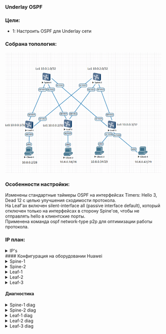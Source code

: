 ### Underlay OSPF

### Цели:
- 1: Настроить OSPF для Underlay сети

### Собрана топология:
![img_1.png](main_topology2.png)

### Особенности настройки:
Изменены стандартные таймеры OSPF на интерфейсах  Timers: Hello 3, Dead 12 с целью улучшения сходимости протокола.<br>
На Leaf'ах включен silent-interface all (passive interface default), который отключен только на интерфейсах в сторону Spine'ов, чтобы не отправлять hello в клиентские порты.<br>
Применена команда ospf network-type p2p для оптимизации работы протокола.

### IP план:
<details>
<summary> IP's </summary>
Device|Interface|IP Address|Subnet Mask
---|---|---|---
Spine-1|Lo1|10.0.1.0|255.255.255.255
-|Lo2|10.2.1.0|255.255.255.255
-|GE1/0/1|10.4.1.0|255.255.255.254
-|GE1/0/2|10.4.1.2|255.255.255.254
-|GE1/0/3|10.4.1.4|255.255.255.254
Spine-2|Lo1|10.0.2.0|255.255.255.255
-|Lo2|10.2.2.0|255.255.255.255
-|GE1/0/1|10.4.2.0|255.255.255.254
-|GE1/0/2|10.4.2.2|255.255.255.254
-|GE1/0/3|10.4.2.4|255.255.255.254
Leaf-1|Lo1|10.0.0.1|255.255.255.255
-|Lo2|10.2.0.1|255.255.255.255
-|GE1/0/1|10.4.1.1|255.255.255.254
-|GE1/0/2|10.4.2.1|255.255.255.254
-|GE1/0/9|10.8.0.1|255.255.255.240
Leaf-2|Lo1|10.0.0.2|255.255.255.255
-|Lo2|10.2.0.2|255.255.255.255
-|GE1/0/1|10.4.1.3|255.255.255.254
-|GE1/0/2|10.4.2.3|255.255.255.254
-|GE1/0/9|10.8.0.17|255.255.255.240
Leaf-3|Lo1|10.0.0.3|255.255.255.255
-|Lo2|10.2.0.3|255.255.255.255
-|GE1/0/1|10.4.1.5|255.255.255.254
-|GE1/0/2|10.4.2.5|255.255.255.254
-|GE1/0/9|10.8.0.33|255.255.255.248
-|GE1/0/8|10.8.0.41|255.255.255.248
Client-1|eth0|10.8.0.2|255.255.255.240
Client-2|eth0|10.8.0.18|255.255.255.240
Client-3|eth0|10.8.0.34|255.255.255.248
Client-4|eth0|10.8.0.42|255.255.255.248
</details>
#### Конфигурация на оборудовании Huawei
<details>
<summary> Spine-1 </summary>
#<br>
sysname Spine-1<br>
#<br>
interface GE1/0/1<br>
 undo portswitch<br>
 description to Leaf-1<br>
 undo shutdown<br>
 ip address 10.4.1.0 255.255.255.254<br>
 ospf network-type p2p<br>
 ospf timer hello 3<br>
#<br>
interface GE1/0/2<br>
 undo portswitch<br>
 description to Leaf-2<br>
 undo shutdown<br>
 ip address 10.4.1.2 255.255.255.254<br>
 ospf network-type p2p<br>
 ospf timer hello 3<br>
#<br>
interface GE1/0/3<br>
 undo portswitch<br>
 description to Leaf-3<br>
 undo shutdown<br>
 ip address 10.4.1.4 255.255.255.254<br>
 ospf network-type p2p<br>
 ospf timer hello 3<br>
#<br>
interface LoopBack1<br>
 description underlay<br>
 ip address 10.0.1.0 255.255.255.255<br>
#<br>
interface LoopBack2<br>
 description overlay<br>
 ip address 10.2.1.0 255.255.255.255<br>
#<br>
ospf 555 router-id 10.0.1.0<br>
 area 0.0.0.0<br>
  network 10.0.1.0 0.0.0.0 description underlay Loopback1<br>
  network 10.2.1.0 0.0.0.0 description overlay Loopback2<br>
  network 10.4.1.0 0.0.0.1 description PtP to Leaf-1<br>
  network 10.4.1.2 0.0.0.1 description PtP to Leaf-2<br>
  network 10.4.1.4 0.0.0.1 description PtP to Leaf-3<br>
#<br>
</details>
<details>
<summary> Spine-2 </summary>
#<br>
sysname Spine-2<br>
#<br>
interface GE1/0/1<br>
 undo portswitch<br>
 description to Leaf-1<br>
 undo shutdown<br>
 ip address 10.4.2.0 255.255.255.254<br>
 ospf network-type p2p<br>
 ospf timer hello 3<br>
#<br>
interface GE1/0/2<br>
 undo portswitch<br>
 description to Leaf-2<br>
 undo shutdown<br>
 ip address 10.4.2.2 255.255.255.254<br>
 ospf network-type p2p<br>
 ospf timer hello 3<br>
#<br>
interface GE1/0/3<br>
 undo portswitch<br>
 description to Leaf-3<br>
 undo shutdown<br>
 ip address 10.4.2.4 255.255.255.254<br>
 ospf network-type p2p<br>
 ospf timer hello 3<br>
#<br>
interface LoopBack1<br>
 description underlay<br>
 ip address 10.0.2.0 255.255.255.255<br>
#<br>
interface LoopBack2<br>
 description overlay<br>
 ip address 10.2.2.0 255.255.255.255<br>
#<br>
ospf 777 router-id 10.0.2.0<br>
 area 0.0.0.0<br>
  network 10.0.2.0 0.0.0.0 description underlay Loopback1<br>
  network 10.2.2.0 0.0.0.0 description overlay Loopback2<br>
  network 10.4.2.0 0.0.0.1 description PtP to Leaf-1<br>
  network 10.4.2.2 0.0.0.1 description PtP to Leaf-2<br>
  network 10.4.2.4 0.0.0.1 description PtP to Leaf-3<br>
#<br>
</details>
<details>
<summary> Leaf-1 </summary>
#<br>
sysname Leaf-1<br>
#<br>
interface GE1/0/1<br>
 undo portswitch<br>
 description to Spine-1<br>
 undo shutdown<br>
 ip address 10.4.1.1 255.255.255.254<br>
 ospf network-type p2p<br>
 ospf timer hello 3<br>
#<br>
interface GE1/0/2<br>
 undo portswitch<br>
 description to Spine-2<br>
 undo shutdown<br>
 ip address 10.4.2.1 255.255.255.254<br>
 ospf network-type p2p<br>
 ospf timer hello 3<br>
#<br>
interface GE1/0/9<br>
 undo portswitch<br>
 description to Client-1<br>
 undo shutdown<br>
 ip address 10.8.0.1 255.255.255.240<br>
#<br>
interface LoopBack1<br>
 description underlay<br>
 ip address 10.0.0.1 255.255.255.255<br>
#<br>
interface LoopBack2<br>
 description overlay<br>
 ip address 10.2.0.1 255.255.255.255<br>
#<br>
ospf 333 router-id 10.0.0.1<br>
 silent-interface all<br>
 undo silent-interface GE1/0/1<br>
 undo silent-interface GE1/0/2<br>
 area 0.0.0.0<br>
  network 10.0.0.1 0.0.0.0 description underlay LoopBack1<br>
  network 10.2.0.1 0.0.0.0 description overlay LoopBack2<br>
  network 10.4.1.0 0.0.0.1 description PtP to Spine-1<br>
  network 10.4.2.0 0.0.0.1 description PtP to Spine-2<br>
  network 10.8.0.0 0.0.0.15 description Client-1 network<br>
#<br>
</details>
<details>
<summary> Leaf-2 </summary>
#<br>
sysname Leaf-2<br>
#<br>
interface GE1/0/1<br>
 undo portswitch<br>
 description to Spine-1<br>
 undo shutdown<br>
 ip address 10.4.1.3 255.255.255.254<br>
 ospf network-type p2p<br>
 ospf timer hello 3<br>
#<br>
interface GE1/0/2<br>
 undo portswitch<br>
 description to Spine-2<br>
 undo shutdown<br>
 ip address 10.4.2.3 255.255.255.254<br>
 ospf network-type p2p<br>
 ospf timer hello 3<br>
#<br>
interface GE1/0/9<br>
 undo portswitch<br>
 description to Client-2<br>
 undo shutdown<br>
 ip address 10.8.0.17 255.255.255.240<br>
#<br>
interface LoopBack1<br>
 description underlay<br>
 ip address 10.0.0.2 255.255.255.255<br>
#<br>
interface LoopBack2<br>
 description overlay<br>
 ip address 10.2.0.2 255.255.255.255<br>
#<br>
ospf 200 router-id 10.0.0.2<br>
 silent-interface all<br>
 undo silent-interface GE1/0/1<br>
 undo silent-interface GE1/0/2<br>
 area 0.0.0.0<br>
  network 10.0.0.2 0.0.0.0 description underlay LoopBack1<br>
  network 10.2.0.2 0.0.0.0 description overlay LoopBack2<br>
  network 10.4.1.2 0.0.0.1 description PtP to Spine-1<br>
  network 10.4.2.2 0.0.0.1 description PtP to Spine-2<br>
  network 10.8.0.16 0.0.0.15 description Client-2 network<br>
#<br>
</details>
<details>
<summary> Leaf-3 </summary>
#<br>
 sysname Leaf-3<br>
#<br>
interface GE1/0/1<br>
 undo portswitch<br>
 description to Spine-1<br>
 undo shutdown<br>
 ip address 10.4.1.5 255.255.255.254<br>
 ospf network-type p2p<br>
 ospf timer hello 3<br>
#<br>
interface GE1/0/2<br>
 undo portswitch<br>
 description to Spine-2<br>
 undo shutdown<br>
 ip address 10.4.2.5 255.255.255.254<br>
 ospf network-type p2p<br>
 ospf timer hello 3<br>
#<br>
interface GE1/0/8<br>
 undo portswitch<br>
 description to Client-4<br>
 undo shutdown<br>
 ip address 10.8.0.41 255.255.255.248<br>
#<br>
interface GE1/0/9<br>
 undo portswitch<br>
 description to Client-3<br>
 undo shutdown<br>
 ip address 10.8.0.33 255.255.255.248<br>
#<br>
interface LoopBack1<br>
 description underlay<br>
 ip address 10.0.0.3 255.255.255.255<br>
#<br>
interface LoopBack2<br>
 description overlay<br>
 ip address 10.2.0.3 255.255.255.255<br>
#<br>
ospf 999 router-id 10.0.0.3<br>
 silent-interface all<br>
 undo silent-interface GE1/0/1<br>
 undo silent-interface GE1/0/2<br>
 area 0.0.0.0<br>
  network 10.0.0.3 0.0.0.0 description underlay Loopback1<br>
  network 10.2.0.3 0.0.0.0 description overlay Loopback2<br>
  network 10.4.1.4 0.0.0.1 description PtP to Spine-1<br>
  network 10.4.2.4 0.0.0.1 description PtP to Spine-2<br>
  network 10.8.0.32 0.0.0.7 description Client-3 network<br>
  network 10.8.0.40 0.0.0.7 description Client-4 network<br>
#<br>
</details>

#### Диагностика

<details>
<summary> Spine-1 diag </summary>
 
 ```
<Spine-1>display ip routing-table
Proto: Protocol        Pre: Preference
Route Flags: R - relay, D - download to fib, T - to vpn-instance, B - black hole route
------------------------------------------------------------------------------
Routing Table : _public_
         Destinations : 27       Routes : 31

Destination/Mask    Proto   Pre  Cost        Flags NextHop         Interface

       10.0.0.1/32  OSPF    10   1             D   10.4.1.1        GE1/0/1
       10.0.0.2/32  OSPF    10   1             D   10.4.1.3        GE1/0/2
       10.0.0.3/32  OSPF    10   1             D   10.4.1.5        GE1/0/3
       10.0.1.0/32  Direct  0    0             D   127.0.0.1       LoopBack1
       10.0.2.0/32  OSPF    10   2             D   10.4.1.5        GE1/0/3
                    OSPF    10   2             D   10.4.1.3        GE1/0/2
                    OSPF    10   2             D   10.4.1.1        GE1/0/1
       10.2.0.1/32  OSPF    10   1             D   10.4.1.1        GE1/0/1
       10.2.0.2/32  OSPF    10   1             D   10.4.1.3        GE1/0/2
       10.2.0.3/32  OSPF    10   1             D   10.4.1.5        GE1/0/3
       10.2.1.0/32  Direct  0    0             D   127.0.0.1       LoopBack2
       10.2.2.0/32  OSPF    10   2             D   10.4.1.5        GE1/0/3
                    OSPF    10   2             D   10.4.1.3        GE1/0/2
                    OSPF    10   2             D   10.4.1.1        GE1/0/1
       10.4.1.0/31  Direct  0    0             D   10.4.1.0        GE1/0/1
       10.4.1.0/32  Direct  0    0             D   127.0.0.1       GE1/0/1
       10.4.1.2/31  Direct  0    0             D   10.4.1.2        GE1/0/2
       10.4.1.2/32  Direct  0    0             D   127.0.0.1       GE1/0/2
       10.4.1.4/31  Direct  0    0             D   10.4.1.4        GE1/0/3
       10.4.1.4/32  Direct  0    0             D   127.0.0.1       GE1/0/3
       10.4.2.0/31  OSPF    10   2             D   10.4.1.1        GE1/0/1
       10.4.2.2/31  OSPF    10   2             D   10.4.1.3        GE1/0/2
       10.4.2.4/31  OSPF    10   2             D   10.4.1.5        GE1/0/3
       10.8.0.0/28  OSPF    10   2             D   10.4.1.1        GE1/0/1
      10.8.0.16/28  OSPF    10   2             D   10.4.1.3        GE1/0/2
      10.8.0.32/29  OSPF    10   2             D   10.4.1.5        GE1/0/3
      10.8.0.40/29  OSPF    10   2             D   10.4.1.5        GE1/0/3
      127.0.0.0/8   Direct  0    0             D   127.0.0.1       InLoopBack0
      127.0.0.1/32  Direct  0    0             D   127.0.0.1       InLoopBack0
127.255.255.255/32  Direct  0    0             D   127.0.0.1       InLoopBack0
255.255.255.255/32  Direct  0    0             D   127.0.0.1       InLoopBack0

<Spine-1>display ospf peer
OSPF Process 555 with Router ID 10.0.1.0
 Area 0.0.0.0 interface 10.4.1.0 (GE1/0/1)'s neighbors
  Router ID: 10.0.0.1           Address : 10.4.1.1
  State    : Full               Mode    : Nbr is Slave       Priority: 1
  DR       : None               BDR     : None               MTU     : 0
  Dead timer due (in seconds) : 11
  Retrans timer interval      : 5
  Neighbor up time            : 34h42m04s
  Neighbor up time stamp      : 2024-06-05 05:06:35
  Authentication Sequence     : 0

 Area 0.0.0.0 interface 10.4.1.2 (GE1/0/2)'s neighbors
  Router ID: 10.0.0.2           Address : 10.4.1.3
  State    : Full               Mode    : Nbr is Slave       Priority: 1
  DR       : None               BDR     : None               MTU     : 0
  Dead timer due (in seconds) : 11
  Retrans timer interval      : 5
  Neighbor up time            : 34h21m04s
  Neighbor up time stamp      : 2024-06-05 05:27:35
  Authentication Sequence     : 0

 Area 0.0.0.0 interface 10.4.1.4 (GE1/0/3)'s neighbors
  Router ID: 10.0.0.3           Address : 10.4.1.5
  State    : Full               Mode    : Nbr is Slave       Priority: 1
  DR       : None               BDR     : None               MTU     : 0
  Dead timer due (in seconds) : 11
  Retrans timer interval      : 5
  Neighbor up time            : 02h32m53s
  Neighbor up time stamp      : 2024-06-06 13:15:47
  Authentication Sequence     : 0
```
</details>
<details>
<summary> Spine-2 diag </summary>
 
 ```
<Spine-2>display ip routing-table
Proto: Protocol        Pre: Preference
Route Flags: R - relay, D - download to fib, T - to vpn-instance, B - black hole route
------------------------------------------------------------------------------
Routing Table : _public_
         Destinations : 27       Routes : 31        

Destination/Mask    Proto   Pre  Cost        Flags NextHop         Interface

       10.0.0.1/32  OSPF    10   1             D   10.4.2.1        GE1/0/1
       10.0.0.2/32  OSPF    10   1             D   10.4.2.3        GE1/0/2
       10.0.0.3/32  OSPF    10   1             D   10.4.2.5        GE1/0/3
       10.0.1.0/32  OSPF    10   2             D   10.4.2.5        GE1/0/3
                    OSPF    10   2             D   10.4.2.3        GE1/0/2
                    OSPF    10   2             D   10.4.2.1        GE1/0/1
       10.0.2.0/32  Direct  0    0             D   127.0.0.1       LoopBack1
       10.2.0.1/32  OSPF    10   1             D   10.4.2.1        GE1/0/1
       10.2.0.2/32  OSPF    10   1             D   10.4.2.3        GE1/0/2
       10.2.0.3/32  OSPF    10   1             D   10.4.2.5        GE1/0/3
       10.2.1.0/32  OSPF    10   2             D   10.4.2.5        GE1/0/3
                    OSPF    10   2             D   10.4.2.3        GE1/0/2
                    OSPF    10   2             D   10.4.2.1        GE1/0/1
       10.2.2.0/32  Direct  0    0             D   127.0.0.1       LoopBack2
       10.4.1.0/31  OSPF    10   2             D   10.4.2.1        GE1/0/1
       10.4.1.2/31  OSPF    10   2             D   10.4.2.3        GE1/0/2
       10.4.1.4/31  OSPF    10   2             D   10.4.2.5        GE1/0/3
       10.4.2.0/31  Direct  0    0             D   10.4.2.0        GE1/0/1
       10.4.2.0/32  Direct  0    0             D   127.0.0.1       GE1/0/1
       10.4.2.2/31  Direct  0    0             D   10.4.2.2        GE1/0/2
       10.4.2.2/32  Direct  0    0             D   127.0.0.1       GE1/0/2
       10.4.2.4/31  Direct  0    0             D   10.4.2.4        GE1/0/3
       10.4.2.4/32  Direct  0    0             D   127.0.0.1       GE1/0/3
       10.8.0.0/28  OSPF    10   2             D   10.4.2.1        GE1/0/1
      10.8.0.16/28  OSPF    10   2             D   10.4.2.3        GE1/0/2
      10.8.0.32/29  OSPF    10   2             D   10.4.2.5        GE1/0/3
      10.8.0.40/29  OSPF    10   2             D   10.4.2.5        GE1/0/3
      127.0.0.0/8   Direct  0    0             D   127.0.0.1       InLoopBack0
      127.0.0.1/32  Direct  0    0             D   127.0.0.1       InLoopBack0
127.255.255.255/32  Direct  0    0             D   127.0.0.1       InLoopBack0
255.255.255.255/32  Direct  0    0             D   127.0.0.1       InLoopBack0

<Spine-2>display ospf peer 
OSPF Process 777 with Router ID 10.0.2.0
 Area 0.0.0.0 interface 10.4.2.0 (GE1/0/1)'s neighbors
  Router ID: 10.0.0.1           Address : 10.4.2.1         
  State    : Full               Mode    : Nbr is Slave       Priority: 1
  DR       : None               BDR     : None               MTU     : 0
  Dead timer due (in seconds) : 11
  Retrans timer interval      : 5
  Neighbor up time            : 03h26m21s
  Neighbor up time stamp      : 2024-06-06 13:23:46
  Authentication Sequence     : 0 

 Area 0.0.0.0 interface 10.4.2.2 (GE1/0/2)'s neighbors
  Router ID: 10.0.0.2           Address : 10.4.2.3         
  State    : Full               Mode    : Nbr is Slave       Priority: 1
  DR       : None               BDR     : None               MTU     : 0
  Dead timer due (in seconds) : 12
  Retrans timer interval      : 5
  Neighbor up time            : 04h24m30s
  Neighbor up time stamp      : 2024-06-06 12:25:36
  Authentication Sequence     : 0 

 Area 0.0.0.0 interface 10.4.2.4 (GE1/0/3)'s neighbors
  Router ID: 10.0.0.3           Address : 10.4.2.5         
  State    : Full               Mode    : Nbr is Slave       Priority: 1
  DR       : None               BDR     : None               MTU     : 0
  Dead timer due (in seconds) : 11
  Retrans timer interval      : 5
  Neighbor up time            : 03h34m20s
  Neighbor up time stamp      : 2024-06-06 13:15:46
  Authentication Sequence     : 0 
```
</details>
<details>
<summary> Leaf-1 diag </summary>
 
 ```
<Leaf-1>display ip routing-table 
Proto: Protocol        Pre: Preference
Route Flags: R - relay, D - download to fib, T - to vpn-instance, B - black hole route
------------------------------------------------------------------------------
Routing Table : _public_
         Destinations : 28       Routes : 35        

Destination/Mask    Proto   Pre  Cost        Flags NextHop         Interface

       10.0.0.1/32  Direct  0    0             D   127.0.0.1       LoopBack1
       10.0.0.2/32  OSPF    10   2             D   10.4.2.0        GE1/0/2
                    OSPF    10   2             D   10.4.1.0        GE1/0/1
       10.0.0.3/32  OSPF    10   2             D   10.4.2.0        GE1/0/2
                    OSPF    10   2             D   10.4.1.0        GE1/0/1
       10.0.1.0/32  OSPF    10   1             D   10.4.1.0        GE1/0/1
       10.0.2.0/32  OSPF    10   1             D   10.4.2.0        GE1/0/2
       10.2.0.1/32  Direct  0    0             D   127.0.0.1       LoopBack2
       10.2.0.2/32  OSPF    10   2             D   10.4.2.0        GE1/0/2
                    OSPF    10   2             D   10.4.1.0        GE1/0/1
       10.2.0.3/32  OSPF    10   2             D   10.4.2.0        GE1/0/2
                    OSPF    10   2             D   10.4.1.0        GE1/0/1
       10.2.1.0/32  OSPF    10   1             D   10.4.1.0        GE1/0/1
       10.2.2.0/32  OSPF    10   1             D   10.4.2.0        GE1/0/2
       10.4.1.0/31  Direct  0    0             D   10.4.1.1        GE1/0/1
       10.4.1.1/32  Direct  0    0             D   127.0.0.1       GE1/0/1
       10.4.1.2/31  OSPF    10   2             D   10.4.1.0        GE1/0/1
       10.4.1.4/31  OSPF    10   2             D   10.4.1.0        GE1/0/1
       10.4.2.0/31  Direct  0    0             D   10.4.2.1        GE1/0/2
       10.4.2.1/32  Direct  0    0             D   127.0.0.1       GE1/0/2
       10.4.2.2/31  OSPF    10   2             D   10.4.2.0        GE1/0/2
       10.4.2.4/31  OSPF    10   2             D   10.4.2.0        GE1/0/2
       10.8.0.0/28  Direct  0    0             D   10.8.0.1        GE1/0/9
       10.8.0.1/32  Direct  0    0             D   127.0.0.1       GE1/0/9
      10.8.0.15/32  Direct  0    0             D   127.0.0.1       GE1/0/9
      10.8.0.16/28  OSPF    10   3             D   10.4.2.0        GE1/0/2
                    OSPF    10   3             D   10.4.1.0        GE1/0/1
      10.8.0.32/29  OSPF    10   3             D   10.4.2.0        GE1/0/2
                    OSPF    10   3             D   10.4.1.0        GE1/0/1
      10.8.0.40/29  OSPF    10   3             D   10.4.2.0        GE1/0/2
                    OSPF    10   3             D   10.4.1.0        GE1/0/1
      127.0.0.0/8   Direct  0    0             D   127.0.0.1       InLoopBack0
      127.0.0.1/32  Direct  0    0             D   127.0.0.1       InLoopBack0
127.255.255.255/32  Direct  0    0             D   127.0.0.1       InLoopBack0
255.255.255.255/32  Direct  0    0             D   127.0.0.1       InLoopBack0

<Leaf-1> display ospf peer
OSPF Process 333 with Router ID 10.0.0.1
 Area 0.0.0.0 interface 10.4.1.1 (GE1/0/1)'s neighbors
  Router ID: 10.0.1.0           Address : 10.4.1.0         
  State    : Full               Mode    : Nbr is Master      Priority: 1
  DR       : None               BDR     : None               MTU     : 0
  Dead timer due (in seconds) : 11
  Retrans timer interval      : 5
  Neighbor up time            : 35h46m39s
  Neighbor up time stamp      : 2024-06-05 05:06:35
  Authentication Sequence     : 0 

 Area 0.0.0.0 interface 10.4.2.1 (GE1/0/2)'s neighbors
  Router ID: 10.0.2.0           Address : 10.4.2.0         
  State    : Full               Mode    : Nbr is Master      Priority: 1
  DR       : None               BDR     : None               MTU     : 0
  Dead timer due (in seconds) : 10
  Retrans timer interval      : 5
  Neighbor up time            : 03h29m29s
  Neighbor up time stamp      : 2024-06-06 13:23:47
  Authentication Sequence     : 0 
```
</details>
<details>
<summary> Leaf-2 diag </summary>
 
 ```
<Leaf-2>display ip routing-table 
Proto: Protocol        Pre: Preference
Route Flags: R - relay, D - download to fib, T - to vpn-instance, B - black hole route
------------------------------------------------------------------------------
Routing Table : _public_
         Destinations : 28       Routes : 35        

Destination/Mask    Proto   Pre  Cost        Flags NextHop         Interface

       10.0.0.1/32  OSPF    10   2             D   10.4.2.2        GE1/0/2
                    OSPF    10   2             D   10.4.1.2        GE1/0/1
       10.0.0.2/32  Direct  0    0             D   127.0.0.1       LoopBack1
       10.0.0.3/32  OSPF    10   2             D   10.4.2.2        GE1/0/2
                    OSPF    10   2             D   10.4.1.2        GE1/0/1
       10.0.1.0/32  OSPF    10   1             D   10.4.1.2        GE1/0/1
       10.0.2.0/32  OSPF    10   1             D   10.4.2.2        GE1/0/2
       10.2.0.1/32  OSPF    10   2             D   10.4.2.2        GE1/0/2
                    OSPF    10   2             D   10.4.1.2        GE1/0/1
       10.2.0.2/32  Direct  0    0             D   127.0.0.1       LoopBack2
       10.2.0.3/32  OSPF    10   2             D   10.4.2.2        GE1/0/2
                    OSPF    10   2             D   10.4.1.2        GE1/0/1
       10.2.1.0/32  OSPF    10   1             D   10.4.1.2        GE1/0/1
       10.2.2.0/32  OSPF    10   1             D   10.4.2.2        GE1/0/2
       10.4.1.0/31  OSPF    10   2             D   10.4.1.2        GE1/0/1
       10.4.1.2/31  Direct  0    0             D   10.4.1.3        GE1/0/1
       10.4.1.3/32  Direct  0    0             D   127.0.0.1       GE1/0/1
       10.4.1.4/31  OSPF    10   2             D   10.4.1.2        GE1/0/1
       10.4.2.0/31  OSPF    10   2             D   10.4.2.2        GE1/0/2
       10.4.2.2/31  Direct  0    0             D   10.4.2.3        GE1/0/2
       10.4.2.3/32  Direct  0    0             D   127.0.0.1       GE1/0/2
       10.4.2.4/31  OSPF    10   2             D   10.4.2.2        GE1/0/2
       10.8.0.0/28  OSPF    10   3             D   10.4.2.2        GE1/0/2
                    OSPF    10   3             D   10.4.1.2        GE1/0/1
      10.8.0.16/28  Direct  0    0             D   10.8.0.17       GE1/0/9
      10.8.0.17/32  Direct  0    0             D   127.0.0.1       GE1/0/9
      10.8.0.31/32  Direct  0    0             D   127.0.0.1       GE1/0/9
      10.8.0.32/29  OSPF    10   3             D   10.4.2.2        GE1/0/2
                    OSPF    10   3             D   10.4.1.2        GE1/0/1
      10.8.0.40/29  OSPF    10   3             D   10.4.2.2        GE1/0/2
                    OSPF    10   3             D   10.4.1.2        GE1/0/1
      127.0.0.0/8   Direct  0    0             D   127.0.0.1       InLoopBack0
      127.0.0.1/32  Direct  0    0             D   127.0.0.1       InLoopBack0
127.255.255.255/32  Direct  0    0             D   127.0.0.1       InLoopBack0
255.255.255.255/32  Direct  0    0             D   127.0.0.1       InLoopBack0

<Leaf-2> display ospf peer 
OSPF Process 200 with Router ID 10.0.0.2
 Area 0.0.0.0 interface 10.4.1.3 (GE1/0/1)'s neighbors
  Router ID: 10.0.1.0           Address : 10.4.1.2         
  State    : Full               Mode    : Nbr is Master      Priority: 1
  DR       : None               BDR     : None               MTU     : 0
  Dead timer due (in seconds) : 10
  Retrans timer interval      : 5
  Neighbor up time            : 35h28m35s
  Neighbor up time stamp      : 2024-06-05 05:27:35
  Authentication Sequence     : 0 

 Area 0.0.0.0 interface 10.4.2.3 (GE1/0/2)'s neighbors
  Router ID: 10.0.2.0           Address : 10.4.2.2         
  State    : Full               Mode    : Nbr is Master      Priority: 1
  DR       : None               BDR     : None               MTU     : 0
  Dead timer due (in seconds) : 11
  Retrans timer interval      : 5
  Neighbor up time            : 04h30m35s
  Neighbor up time stamp      : 2024-06-06 12:25:36
  Authentication Sequence     : 0 
```
</details>
<details>
<summary> Leaf-3 diag </summary>
 
 ```
<Leaf-3>display ip routing-table 
Proto: Protocol        Pre: Preference
Route Flags: R - relay, D - download to fib, T - to vpn-instance, B - black hole route
------------------------------------------------------------------------------
Routing Table : _public_
         Destinations : 30       Routes : 36        

Destination/Mask    Proto   Pre  Cost        Flags NextHop         Interface

       10.0.0.1/32  OSPF    10   2             D   10.4.2.4        GE1/0/2
                    OSPF    10   2             D   10.4.1.4        GE1/0/1
       10.0.0.2/32  OSPF    10   2             D   10.4.2.4        GE1/0/2
                    OSPF    10   2             D   10.4.1.4        GE1/0/1
       10.0.0.3/32  Direct  0    0             D   127.0.0.1       LoopBack1
       10.0.1.0/32  OSPF    10   1             D   10.4.1.4        GE1/0/1
       10.0.2.0/32  OSPF    10   1             D   10.4.2.4        GE1/0/2
       10.2.0.1/32  OSPF    10   2             D   10.4.2.4        GE1/0/2
                    OSPF    10   2             D   10.4.1.4        GE1/0/1
       10.2.0.2/32  OSPF    10   2             D   10.4.2.4        GE1/0/2
                    OSPF    10   2             D   10.4.1.4        GE1/0/1
       10.2.0.3/32  Direct  0    0             D   127.0.0.1       LoopBack2
       10.2.1.0/32  OSPF    10   1             D   10.4.1.4        GE1/0/1
       10.2.2.0/32  OSPF    10   1             D   10.4.2.4        GE1/0/2
       10.4.1.0/31  OSPF    10   2             D   10.4.1.4        GE1/0/1
       10.4.1.2/31  OSPF    10   2             D   10.4.1.4        GE1/0/1
       10.4.1.4/31  Direct  0    0             D   10.4.1.5        GE1/0/1
       10.4.1.5/32  Direct  0    0             D   127.0.0.1       GE1/0/1
       10.4.2.0/31  OSPF    10   2             D   10.4.2.4        GE1/0/2
       10.4.2.2/31  OSPF    10   2             D   10.4.2.4        GE1/0/2
       10.4.2.4/31  Direct  0    0             D   10.4.2.5        GE1/0/2
       10.4.2.5/32  Direct  0    0             D   127.0.0.1       GE1/0/2
       10.8.0.0/28  OSPF    10   3             D   10.4.2.4        GE1/0/2
                    OSPF    10   3             D   10.4.1.4        GE1/0/1
      10.8.0.16/28  OSPF    10   3             D   10.4.2.4        GE1/0/2
                    OSPF    10   3             D   10.4.1.4        GE1/0/1
      10.8.0.32/29  Direct  0    0             D   10.8.0.33       GE1/0/9
      10.8.0.33/32  Direct  0    0             D   127.0.0.1       GE1/0/9
      10.8.0.39/32  Direct  0    0             D   127.0.0.1       GE1/0/9
      10.8.0.40/29  Direct  0    0             D   10.8.0.41       GE1/0/8
      10.8.0.41/32  Direct  0    0             D   127.0.0.1       GE1/0/8
      10.8.0.47/32  Direct  0    0             D   127.0.0.1       GE1/0/8
      127.0.0.0/8   Direct  0    0             D   127.0.0.1       InLoopBack0
      127.0.0.1/32  Direct  0    0             D   127.0.0.1       InLoopBack0
127.255.255.255/32  Direct  0    0             D   127.0.0.1       InLoopBack0
255.255.255.255/32  Direct  0    0             D   127.0.0.1       InLoopBack0

<Leaf-3>display ospf peer
OSPF Process 999 with Router ID 10.0.0.3
 Area 0.0.0.0 interface 10.4.1.5 (GE1/0/1)'s neighbors
  Router ID: 10.0.1.0           Address : 10.4.1.4         
  State    : Full               Mode    : Nbr is Master      Priority: 1
  DR       : None               BDR     : None               MTU     : 0
  Dead timer due (in seconds) : 11
  Retrans timer interval      : 5
  Neighbor up time            : 03h46m33s
  Neighbor up time stamp      : 2024-06-06 13:15:47
  Authentication Sequence     : 0 

 Area 0.0.0.0 interface 10.4.2.5 (GE1/0/2)'s neighbors
  Router ID: 10.0.2.0           Address : 10.4.2.4         
  State    : Full               Mode    : Nbr is Master      Priority: 1
  DR       : None               BDR     : None               MTU     : 0
  Dead timer due (in seconds) : 11
  Retrans timer interval      : 5
  Neighbor up time            : 03h46m33s
  Neighbor up time stamp      : 2024-06-06 13:15:47
  Authentication Sequence     : 0 
```
</details>
